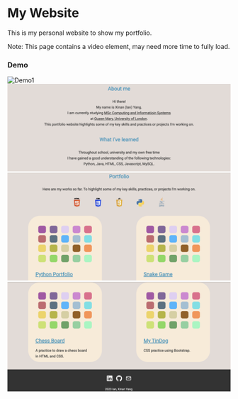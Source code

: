 # My Website
This is my personal website to show my portfolio.

Note: This page contains a video element, may need more time to fully load.
### Demo
![Demo1](Demo1.png)
![Demo2](Demo2.png)
![Demo3](Demo3.png)
![Demo4](Demo-Footer.png)